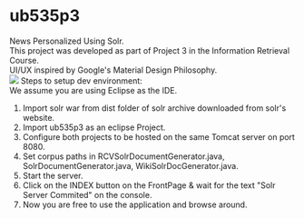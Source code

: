 ub535p3
=======
News Personalized Using Solr. <br/>
This project was developed as part of Project 3 in the Information Retrieval Course. <br/>
UI/UX inspired by Google's Material Design Philosophy.<br/>
<img src="http://i57.tinypic.com/24q7611.png"> </img>
Steps to setup dev environment: <br/>
We assume you are using Eclipse as the IDE. <br/>
1. Import solr war from dist folder of solr archive downloaded from solr's website.<br/>
2. Import ub535p3 as an eclipse Project.<br/>
3. Configure both projects to be hosted on the same Tomcat server on port 8080.<br/>
4. Set corpus paths in RCVSolrDocumentGenerator.java, SolrDocumentGenerator.java, WikiSolrDocGenerator.java.<br/>
5. Start the server.<br/>
6. Click on the INDEX button on the FrontPage & wait for the text "Solr Server Commited" on the console.<br/>
7. Now you are free to use the application and browse around.<br/>
